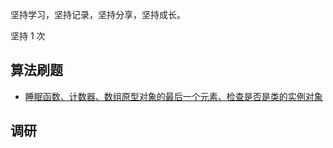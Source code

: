 坚持学习，坚持记录，坚持分享，坚持成长。

坚持 1 次

## 算法刷题
- [睡眠函数、计数器、数组原型对象的最后一个元素、检查是否是类的实例对象](./算法刷题/2025-04-06.md)


## 调研